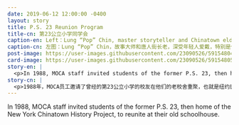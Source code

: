 ```yaml
---
date: 2019-06-12 12:00:00 -0400
layout: story
title: P.S. 23 Reunion Program
title-cn: 第23公立小学同学会
caption-en: Left：Lung “Pop” Chin, master storyteller and Chinatown elder, was beloved by the generations of community youth with whom<br>he worked, especially for organizing sports teams and events. Mr. Chin, shown here having just addressed the room, was key to<br>organizing the 1988 reunion; Right：Two women standing by a table and looking carefully at a group photo on the table.<br>Museum of Chinese in America (MOCA) Institutional Archives
caption-cn: 左图：Lung “Pop” Chin，故事大师和唐人街长老，深受年轻人爱戴，特别是他组织的体育队和运动项目。照片中正在讲话的他是MOCA组织1988年第23公立小学聚会的关键人物；右图：二位女士在聚会中仔细观看桌上的当年班级集体照。美国华人博物馆（MOCA）机构档案
post-image: https://user-images.githubusercontent.com/23090526/59154804-099c6180-8a49-11e9-9b29-cf718b14cb77.jpg
card-image: https://user-images.githubusercontent.com/23090526/59154805-0b662500-8a49-11e9-94ca-d5fdc533129b.jpg
story-en: |
  <p>In 1988, MOCA staff invited students of the former P.S. 23, then home of the New York Chinatown History Project, to reunite at their old schoolhouse. Staff curator Dorothy Rony and staff historian Charlie Chin created an interactive exhibit, <i>What Did You Learn in School Today? P.S. 23 1893-1976</i>, inviting attendees to share stories and help identify pictures of their classmates. While only thirty former students initially RSVP’d, hundreds of middle aged and elderly alumni flocked to the reunion. The racial divide between generations of students – the eldest were Italian, the youngest all Chinese, and those in the middle a mix – reflected the flow of immigrant communities in the city influenced by the repeal of Chinese Exclusion laws and the migration of Italians out of the neighborhood. Their stories of conflict, such as fights between Italian and Chinese teen gangs over Columbus Park, or Chinese and Jewish people being beaten up in “Italian territory” along Mulberry and Canal Streets, shifted with the timing of the Civil Rights Movement. In 2003, MOCA held a second P.S. 23 Reunion, continuing its role as an organization actively engaged in its community and committed to gathering its memories.</p>
story-cn: |
  <p>1988年，MOCA员工邀请了曾经的第23公立小学的校友在他们的老校舍重聚，也就是纽约唐人街历史项目的所在地。策展人Dorothy Rony和MOCA历史学家Charlie Chin策划了一个互动展览，“你今天在学校学了什么？1893至1976年的第23公立小学”，邀请参加聚会的校友分享他们的故事，并帮助辨认他们同学的照片。虽然最初只有30名校友回复，但最终有数百名中老年校友蜂拥而至聚会现场。种族在几代学生之间区分开来——年龄最大的是意大利人，年龄最小的全是中国人，年龄居中的则是两个族裔都有——这反映出了排华法案废除和意大利移民迁出对纽约社区移民结构的影响。他们关于冲突的故事，例如意大利和中国青少年帮派在哥伦布公园的斗殴事件，或者中国人和犹太人在“意大利领土”——茂比利街和坚尼路沿线被殴打，都随着民权运动的展开而发生了变化。2003年，MOCA举办了第二次第23公立小学同学会，继续履行其积组织社区活动并收集社区记忆的职责。</p>
---
```

In 1988, MOCA staff invited students of the former P.S. 23, then home of the New York Chinatown History Project, to reunite at their old schoolhouse.
